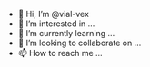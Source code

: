 - 👋 Hi, I’m @vial-vex
- 👀 I’m interested in ...
- 🌱 I’m currently learning ...
- 💞️ I’m looking to collaborate on ...
- 📫 How to reach me ...

<!---
vial-vex/vial-vex is a ✨ special ✨ repository because its `README.md` (this file) appears on your GitHub profile.
You can click the Preview link to take a look at your changes.
--->
